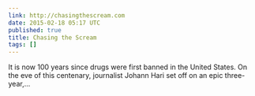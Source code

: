 ```yaml
---
link: http://chasingthescream.com
date: 2015-02-18 05:17 UTC
published: true
title: Chasing the Scream
tags: []
---
```


It is now 100 years since drugs were first banned in the United States. On the eve of this centenary, journalist Johann Hari set off on an epic three-year,…
